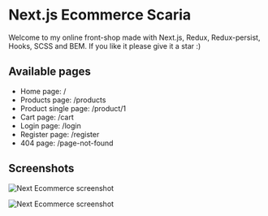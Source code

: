 # Next.js Ecommerce Scaria

Welcome to my online front-shop made with Next.js, Redux, Redux-persist, Hooks, SCSS and BEM. If you like it please give it a star :)

## Available pages

- Home page: /
- Products page: /products
- Product single page: /product/1
- Cart page: /cart
- Login page: /login
- Register page: /register
- 404 page: /page-not-found

## Screenshots

![Next Ecommerce screenshot](https://res.cloudinary.com/dwsdrdv3w/image/upload/v1649169144/%D7%A6%D7%99%D7%9C%D7%95%D7%9D_%D7%9E%D7%A1%D7%9A_134_kksdfs.png)

![Next Ecommerce screenshot](https://res.cloudinary.com/dwsdrdv3w/image/upload/v1648134892/%D7%A6%D7%99%D7%9C%D7%95%D7%9D_%D7%9E%D7%A1%D7%9A_113_gweupj.png)
